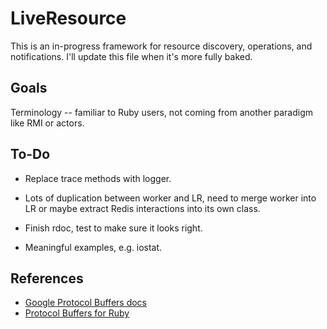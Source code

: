 LiveResource
============

This is an in-progress framework for resource discovery, operations, and
notifications. I'll update this file when it's more fully baked.

Goals
-----

Terminology -- familiar to Ruby users, not coming from another paradigm like RMI or actors.


To-Do
-----





- Replace trace methods with logger.

+ Lots of duplication between worker and LR, need to merge worker into LR or maybe extract Redis interactions into its own class.

- Finish rdoc, test to make sure it looks right.

- Meaningful examples, e.g. iostat.



References
----------

* [Google Protocol Buffers docs][1]
* [Protocol Buffers for Ruby][2]

[1]: http://code.google.com/apis/protocolbuffers/docs/proto.html
[2]: http://code.google.com/p/ruby-protobuf/
